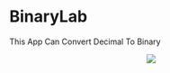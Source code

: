 # BinaryLab
This App Can Convert Decimal To Binary


<p align="center"><img src="app/src/main/res/drawable/1.jpg"></p>
